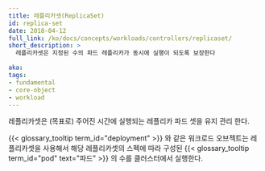 ```yaml
---
title: 레플리카셋(ReplicaSet)
id: replica-set
date: 2018-04-12
full_link: /ko/docs/concepts/workloads/controllers/replicaset/
short_description: >
  레플리카셋은 지정된 수의 파드 레플리카가 동시에 실행이 되도록 보장한다

aka: 
tags:
- fundamental
- core-object
- workload
---
```

 레플리카셋은 (목표로) 주어진 시간에 실행되는 레플리카 파드 셋을 유지 관리 한다.

<!--more--> 

{{< glossary_tooltip term_id="deployment" >}} 와 같은 워크로드 오브젝트는 레플리카셋을
사용해서 해당 레플리카셋의 스펙에 따라 구성된 {{< glossary_tooltip term_id="pod" text="파드" >}} 의
수를 클러스터에서 실행한다.
